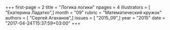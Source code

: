 +++
first-page = 2
title = "Логика логики"
npages = 4
illustrators = [ "Екатерина Ладатко",]
month = "09"
rubric = "Математический кружок"
authors = [ "Сергей Агаханов",]
issues = [ "2015_09",]
year = "2015"
date = "2017-04-24T15:37:59+03:00"
+++
